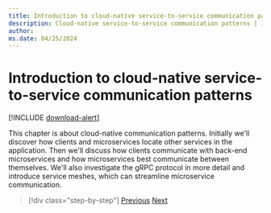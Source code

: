 ```yaml
---
title: Introduction to cloud-native service-to-service communication patterns 
description: Cloud-native service-to-service communication patterns | Introduction to cloud-native service-to-service communication patterns
author: 
ms.date: 04/25/2024
---
```


# Introduction to cloud-native service-to-service communication patterns

[!INCLUDE [download-alert](../includes/download-alert.md)]

This chapter is about cloud-native communication patterns. Initially we'll discover how clients and microservices locate other services in the application. Then we'll discuss how clients communicate with back-end microservices and how microservices best communicate between themselves. We'll also investigate the gRPC protocol in more detail and introduce service meshes, which can streamline microservice communication.

>[!div class="step-by-step"]
>[Previous](../communication-patterns/communication-patterns.md)
>[Next](service-discovery.md)
